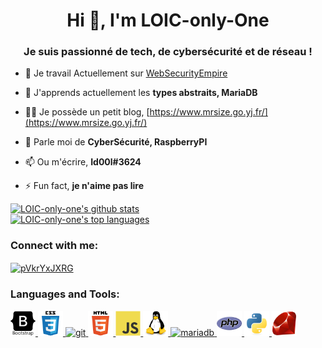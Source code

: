 <h1 align="center">Hi 👋, I'm LOIC-only-One</h1>
<h3 align="center">Je suis passionné de tech, de cybersécurité et de réseau !</h3>


- 🔭 Je travail Actuellement sur [WebSecurityEmpire](https://github.com/LOIC-only-one/WebSecurityEmpire)

- 🌱 J'apprends actuellement les **types abstraits, MariaDB**

- 👨‍💻 Je possède un petit blog, [https://www.mrsize.go.yj.fr/](https://www.mrsize.go.yj.fr/)

- 💬 Parle moi de **CyberSécurité, RaspberryPI**

- 📫 Ou m'écrire, **Id00l#3624**

- ⚡ Fun fact, **je n'aime pas lire**

[![LOIC-only-one's github stats](https://github-readme-stats.vercel.app/api?username=LOIC-only-one&theme=blue-green)](https://github.com/anuraghazra/github-readme-stats) </br> [![LOIC-only-one's top languages](https://github-readme-stats.vercel.app/api/top-langs/?username=LOIC-only-one&theme=blue-green)](https://github.com/anuraghazra/github-readme-stats)

<h3 align="left">Connect with me:</h3>
<p align="left">
<a href="https://discord.gg/pVkrYxJXRG" target="blank"><img align="center" src="https://raw.githubusercontent.com/rahuldkjain/github-profile-readme-generator/master/src/images/icons/Social/discord.svg" alt="pVkrYxJXRG" height="30" width="40" /></a>
</p>

<h3 align="left">Languages and Tools:</h3>
<p align="left"> <a href="https://getbootstrap.com" target="_blank" rel="noreferrer"> <img src="https://raw.githubusercontent.com/devicons/devicon/master/icons/bootstrap/bootstrap-plain-wordmark.svg" alt="bootstrap" width="40" height="40"/> </a> <a href="https://www.w3schools.com/css/" target="_blank" rel="noreferrer"> <img src="https://raw.githubusercontent.com/devicons/devicon/master/icons/css3/css3-original-wordmark.svg" alt="css3" width="40" height="40"/> </a> <a href="https://git-scm.com/" target="_blank" rel="noreferrer"> <img src="https://www.vectorlogo.zone/logos/git-scm/git-scm-icon.svg" alt="git" width="40" height="40"/> </a> <a href="https://www.w3.org/html/" target="_blank" rel="noreferrer"> <img src="https://raw.githubusercontent.com/devicons/devicon/master/icons/html5/html5-original-wordmark.svg" alt="html5" width="40" height="40"/> </a> <a href="https://developer.mozilla.org/en-US/docs/Web/JavaScript" target="_blank" rel="noreferrer"> <img src="https://raw.githubusercontent.com/devicons/devicon/master/icons/javascript/javascript-original.svg" alt="javascript" width="40" height="40"/> </a> <a href="https://www.linux.org/" target="_blank" rel="noreferrer"> <img src="https://raw.githubusercontent.com/devicons/devicon/master/icons/linux/linux-original.svg" alt="linux" width="40" height="40"/> </a> <a href="https://mariadb.org/" target="_blank" rel="noreferrer"> <img src="https://www.vectorlogo.zone/logos/mariadb/mariadb-icon.svg" alt="mariadb" width="40" height="40"/> </a> <a href="https://www.php.net" target="_blank" rel="noreferrer"> <img src="https://raw.githubusercontent.com/devicons/devicon/master/icons/php/php-original.svg" alt="php" width="40" height="40"/> </a> <a href="https://www.python.org" target="_blank" rel="noreferrer"> <img src="https://raw.githubusercontent.com/devicons/devicon/master/icons/python/python-original.svg" alt="python" width="40" height="40"/> </a> <a href="https://www.ruby-lang.org/en/" target="_blank" rel="noreferrer"> <img src="https://raw.githubusercontent.com/devicons/devicon/master/icons/ruby/ruby-original.svg" alt="ruby" width="40" height="40"/> </a> </p>
